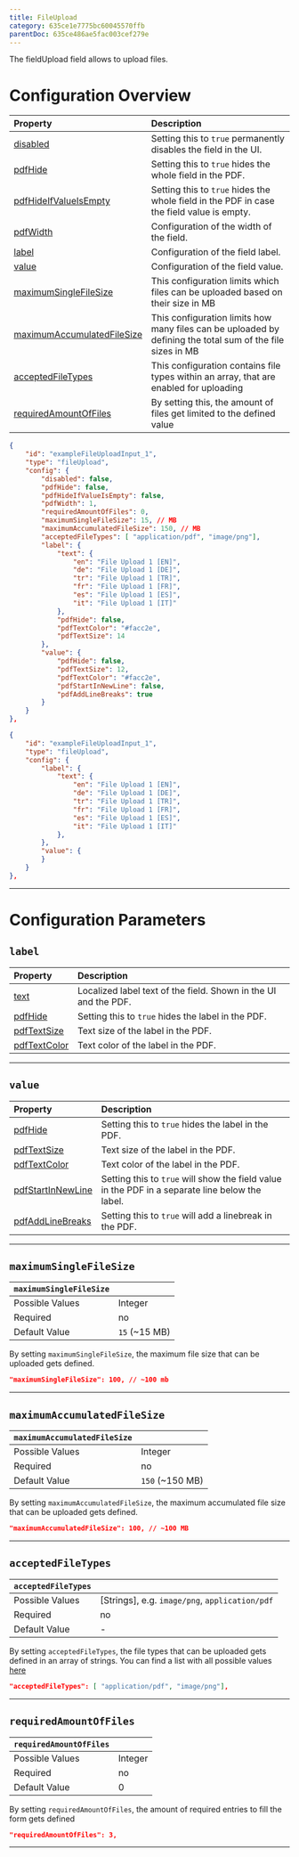```yaml
---
title: FileUpload
category: 635ce1e7775bc60045570ffb
parentDoc: 635ce486ae5fac003cef279e
---
```


The fieldUpload field allows to upload files.
# Configuration Overview

| Property                                                                     | Description                      |
| :--------------------------------------------------------------------------- | :--------------------------------|
| [disabled](./24-general-properties/#disabled)                                | Setting this to `true` permanently disables the field in the UI. |
| [pdfHide](./24-general-properties/#pdfhide)                                  | Setting this to `true` hides the whole field in the PDF. |
| [pdfHideIfValueIsEmpty](./24-general-properties/#pdfhideifvalueisempty)      | Setting this to `true` hides the whole field in the PDF in case the field value is empty. |
| [pdfWidth](./24-general-properties/#pdfwidth)                                | Configuration of the width of the field. |
| [label](#label)                                                              | Configuration of the field label. |
| [value](#value)                                                              | Configuration of the field value. |
| [maximumSingleFileSize](#maximumsinglefilesize)                              | This configuration limits which files can be uploaded based on their size in MB |
| [maximumAccumulatedFileSize](#maximumaccumulatedfilesize)                    | This configuration limits how many files can be uploaded by defining the total sum of the file sizes in MB |
| [acceptedFileTypes](#acceptedfiletypes)                                      | This configuration contains file types within an array, that are enabled for uploading |
| [requiredAmountOfFiles](#requiredamountoffiles)                              | By setting this, the amount of files get limited to the defined value |

```json (complete)
{
    "id": "exampleFileUploadInput_1",
    "type": "fileUpload",
    "config": {
        "disabled": false,
        "pdfHide": false,
        "pdfHideIfValueIsEmpty": false,
        "pdfWidth": 1,
        "requiredAmountOfFiles": 0,
        "maximumSingleFileSize": 15, // MB
        "maximumAccumulatedFileSize": 150, // MB
        "acceptedFileTypes": [ "application/pdf", "image/png"],
        "label": {
            "text": {
                "en": "File Upload 1 [EN]",
                "de": "File Upload 1 [DE]",
                "tr": "File Upload 1 [TR]",
                "fr": "File Upload 1 [FR]",
                "es": "File Upload 1 [ES]",
                "it": "File Upload 1 [IT]"
            },
            "pdfHide": false,
            "pdfTextColor": "#facc2e",
            "pdfTextSize": 14
        },
        "value": {
            "pdfHide": false,
            "pdfTextSize": 12,
            "pdfTextColor": "#facc2e",
            "pdfStartInNewLine": false,
            "pdfAddLineBreaks": true
        }
    }
},
```

```json (minimal)
{
    "id": "exampleFileUploadInput_1",
    "type": "fileUpload",
    "config": {
        "label": {
            "text": {
                "en": "File Upload 1 [EN]",
                "de": "File Upload 1 [DE]",
                "tr": "File Upload 1 [TR]",
                "fr": "File Upload 1 [FR]",
                "es": "File Upload 1 [ES]",
                "it": "File Upload 1 [IT]"
            },
        },
        "value": {
        }
    }
},
```


---
# Configuration Parameters

## `label`

| Property                                                    | Description                       |
| :---------------------------------------------------------- | :-------------------------------- |
| [text](./24-general-properties/#text)                       | Localized label text of the field. Shown in the UI and the PDF. |
| [pdfHide](./24-general-properties/#pdfhide)                 | Setting this to `true` hides the label in the PDF. |
| [pdfTextSize](./24-general-properties/#pdftextsize)         | Text size of the label in the PDF. |
| [pdfTextColor](./24-general-properties/#pdftextcolor)       | Text color of the label in the PDF. |

---
## `value`

| Property                                                                        | Description                                                                                     |
| :------------------------------------------------------------------------------ | :---------------------------------------------------------------------------------------------- |
| [pdfHide](./24-general-properties/#pdfhide)                                     | Setting this to `true` hides the label in the PDF. |
| [pdfTextSize](./24-general-properties/#pdftextsize)                             | Text size of the label in the PDF. |
| [pdfTextColor](./24-general-properties/#pdftextcolor)                           | Text color of the label in the PDF. |
| [pdfStartInNewLine](./24-general-properties/#pdfstartinnewline)                 | Setting this to `true` will show the field value in the PDF in a separate line below the label. |
| [pdfAddLineBreaks](./24-general-properties/#pdfaddlinebreaks)                   | Setting this to `true` will add a linebreak in the PDF. |

---
## `maximumSingleFileSize`

| `maximumSingleFileSize`     |                 |
| :-------------- | :-------------- |
| Possible Values | Integer     |
| Required        | no              |
| Default Value   | `15` (~15 MB)             |

By setting `maximumSingleFileSize`, the maximum file size that can be uploaded gets defined.  

```json
"maximumSingleFileSize": 100, // ~100 mb
```

---
## `maximumAccumulatedFileSize`

| `maximumAccumulatedFileSize`     |                 |
| :-------------- | :-------------- |
| Possible Values | Integer     |
| Required        | no              |
| Default Value   | `150` (~150 MB)              |

By setting `maximumAccumulatedFileSize`, the maximum accumulated file size that can be uploaded gets defined.

```json
"maximumAccumulatedFileSize": 100, // ~100 MB
```

---

## `acceptedFileTypes`

| `acceptedFileTypes`     |                 |
| :-------------- | :-------------- |
| Possible Values | [Strings], e.g.  `image/png`, `application/pdf`    |
| Required        | no              |
| Default Value   | -               |

By setting `acceptedFileTypes`, the file types that can be uploaded gets defined in an array of strings.
You can find a list with all possible values [here](https://www.iana.org/assignments/media-types/media-types.xhtml)

```json
"acceptedFileTypes": [ "application/pdf", "image/png"],
```

---

## `requiredAmountOfFiles`

| `requiredAmountOfFiles`     |                 |
| :-------------- | :-------------- |
| Possible Values | Integer    |
| Required        | no              |
| Default Value   | 0               |

By setting `requiredAmountOfFiles`, the amount of required entries to fill the form gets defined
```json
"requiredAmountOfFiles": 3,
```

---
